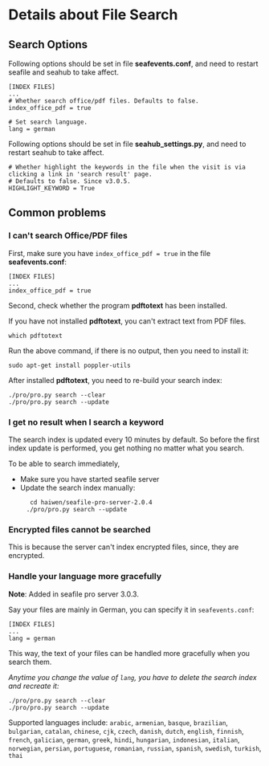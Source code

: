 # Details about File Search
## <a id="search-opt"></a>Search Options

Following options should be set in file **seafevents.conf**, and need to restart seafile and seahub to take affect.

```
[INDEX FILES]
...
# Whether search office/pdf files. Defaults to false.
index_office_pdf = true

# Set search language.
lang = german
```

Following options should be set in file **seahub_settings.py**, and need to restart seahub to take affect.

```
# Whether highlight the keywords in the file when the visit is via clicking a link in 'search result' page. 
# Defaults to false. Since v3.0.5.
HIGHLIGHT_KEYWORD = True
```

## <a id="wiki-faq"></a>Common problems


### <a id="wiki-search-office-pdf"></a>I can't search Office/PDF files


First, make sure you have `index_office_pdf = true` in the file **seafevents.conf**:

```
[INDEX FILES]
...
index_office_pdf = true

```

Second, check whether the program **pdftotext** has been installed.

If you have not installed **pdftotext**, you can't extract text from PDF files.

```
which pdftotext
```

Run the above command, if there is no output, then you need to install it:

```
sudo apt-get install poppler-utils
```

After installed **pdftotext**, you need to re-build your search index:

```
./pro/pro.py search --clear
./pro/pro.py search --update
```


### <a id="wiki-search-no-result"></a>I get no result when I search a keyword

The search index is updated every 10 minutes by default. So before the first index update is performed, you get nothing no matter what you search.

  To be able to search immediately,

  - Make sure you have started seafile server
  - Update the search index manually:
```
      cd haiwen/seafile-pro-server-2.0.4
     ./pro/pro.py search --update
```

### <a id="wiki-cannot-search-encrypted-files"></a>Encrypted files cannot be searched

This is because the server can't index encrypted files, since, they are encrypted.

### <a id="wiki-set-search-lang"></a>Handle your language more gracefully

**Note**: Added in seafile pro server 3.0.3.

Say your files are mainly in German, you can specify it in `seafevents.conf`:

```
[INDEX FILES]
...
lang = german
```

This way, the text of your files can be handled more gracefully when you search them.

*Anytime you change the value of `lang`, you have to delete the search index and recreate it:*

```
./pro/pro.py search --clear
./pro/pro.py search --update
```

Supported languages include: `arabic`, `armenian`, `basque`, `brazilian`, `bulgarian`, `catalan`, `chinese`, `cjk`, `czech`, `danish`, `dutch`, `english`, `finnish`, `french`, `galician`, `german`, `greek`, `hindi`, `hungarian`, `indonesian`, `italian`, `norwegian`, `persian`, `portuguese`, `romanian`, `russian`, `spanish`, `swedish`, `turkish`, `thai`




